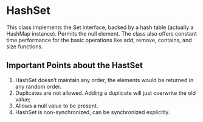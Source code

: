 # HashSet
This class implements the Set interface, backed by a hash table (actually a HashMap instance). Permits the null element. The class also offers constant time performance for the basic operations like add, remove, contains, and size functions.

## Important Points about the HastSet
1. HashSet doesn’t maintain any order, the elements would be returned in any random order.
2. Duplicates are not allowed. Adding a duplicate will just overwrite the old value;
3. Allows a null value to be present.
4. HashSet is non-synchronized, can be synchronized explicitly.
